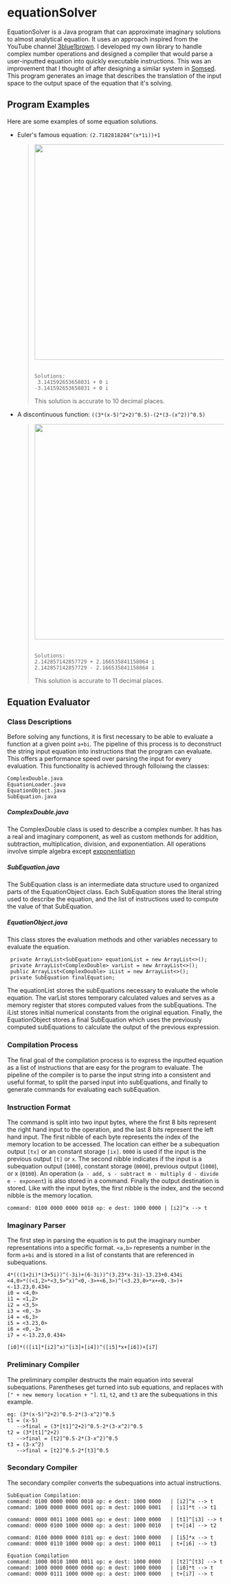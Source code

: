 # equationSolver
EquationSolver is a Java program that can approximate imaginary solutions to almost analytical equation. It uses an approach inspired from the YouTube channel [3blue1brown](https://youtu.be/uJYGmMbkCIs). I developed my own library to handle complex number operations and designed a compiler that would parse a user-inputted equation into quickly executable instructions. This was an improvement that I thought of after designing a similar system in [Somsed](https://somsed.solutions). This program generates an image that describes the translation of the input space to the output space of the equation that it's solving.

## Program Examples
Here are some examples of some equation solutions. 
<br>
* Euler's famous equation: `(2.7182818284^(x*1i))+1`
    > <img src="https://i.imgur.com/Zkslb1w.png" width="500" height="500"/> 
    > <br>
    > <br>
    > 
    > ```
    > Solutions:
    >  3.141592653658031 + 0 i
    > -3.141592653658031 + 0 i
    > ```
    > This solution is accurate to 10 decimal places. 
    > <br>
* A discontinuous function: `((3*(x-5)^2+2)^0.5)-(2*(3-(x^2))^0.5)`
    > <img src="https://i.imgur.com/SCLCYhE.png" width="500" height="500"/> 
    > <br>
    > <br>
    > 
    > ```
    > Solutions:
    > 2.142857142857729 + 2.166535841158064 i
    > 2.142857142857729 - 2.166535841158064 i
    > ```
    > This solution is accurate to 11 decimal places.

## Equation Evaluator
### Class Descriptions
Before solving any functions, it is first necessary to be able to evaluate a function at a given point ```a+bi```. The pipeline of this process is to deconstruct the string input equation into instructions that the program can evaluate. This offers a performance speed over parsing the input for every evaluation. This functionality is achieved through folloiwng the classes: 
```
ComplexDouble.java
EquationLoader.java
EquationObject.java
SubEquation.java
```

##### ComplexDouble.java
The ComplexDouble class is used to describe a complex number. It has has a real and imaginary component, as well as custom methonds for addition, subtraction, multiplication, division, and exponentiation. All operations involve simple algebra except [exponentiation](http://mathworld.wolfram.com/ComplexExponentiation.html)

##### SubEquation.java
The SubEquation class is an intermediate data structure used to organized parts of the EquationObject class. Each SubEquation stores the literal string used to describe the equation, and the list of instructions used to compute the value of that SubEquation. 

##### EquationObject.java
This class stores the evaluation methods and other variables necessary to evaluate the equation. 
```
 private ArrayList<SubEquation> equationList = new ArrayList<>();
 private ArrayList<ComplexDouble> varList = new ArrayList<>();
 public ArrayList<ComplexDouble> iList = new ArrayList<>();
 private SubEquation finalEquation;
```
The equationList stores the subEquations necessary to evaluate the whole equation. The varList stores temporary calculated values and serves as a memory register that stores computed values from the subEquations. The iList stores initial numerical constants from the original equation. Finally, the EquationObject stores a final SubEquation which uses the previously computed subEquations to calculate the output of the previous expression. 

### Compilation Process
The final goal of the compilation process is to express the inputted equation as a list of instructions that are easy for the program to evaluate. The pipeline of the compiler is to parse the input string into a consistent and useful format, to split the parsed input into subEquations, and finally to generate commands for evaluating each subEquation. 

### Instruction Format
The command is split into two input bytes, where the first 8 bits represent the right hand input to the operation, and the last 8 bits represent the left hand input. The first nibble of each byte represents the index of the memory location to be accessed. The location can either be a subequation output `[tx]` or an constant storage `[ix]`. `0000` is used if the input is the previous output `[t]` or `x`. The second nibble indicates if the input is a subequation output (`1000`), constant storage (`0000`), previous output (`1000`), or x (`0100`). An operation (`a - add, s - subtract m - multiply d - divide e - exponent`) is also stored in a command. Finally the output destination is stored. Like with the input bytes, the first nibble is the index, and the second nibble is the memory location. 
```
command: 0100 0000 0000 0010 op: e dest: 1000 0000 | [i2]^x --> t
```

### Imaginary Parser
The first step in parsing the equation is to put the imaginary number representations into a specific format. `<a,b>` represents a number in the form `a+bi` and is stored in a list of constants that are referenced in subequations. 
```
4*(((1+2i)*(3+5i))^(-3i)+(6-3i))^(3.23*x-3i)-13.23+0.434i
<4,0>*((<1,2>*<3,5>^x)^<0,-3>+<6,3>)^(<3.23,0>*x+<0,-3>)+<-13.23,0.434>
i0 = <4,0>
i1 = <1,2>
i2 = <3,5>
i3 = <0,-3>
i4 = <6,3>
i5 = <3.23,0>
i6 = <0,-3>
i7 = <-13.23,0.434>

[i0]*(([i1]*[i2]^x)^[i3]+[i4])^([i5]*x+[i6])+[i7]
```

### Preliminary Compiler
The preliminary compiler destructs the main equation into several subequations. Parentheses get turned into sub equations, and replaces with `[" + new memory location + "]`. `t1`, `t2`, and `t3` are the subequations in this example.
```
eg: (3*(x-5)^2+2)^0.5-2*(3-x^2)^0.5
t1 = (x-5)
   -->final = (3*[t1]^2+2)^0.5-2*(3-x^2)^0.5
t2 = (3*[t1]^2+2)
   -->final = [t2]^0.5-2*(3-x^2)^0.5
t3 = (3-x^2)
   -->final = [t2]^0.5-2*[t3]^0.5
```

### Secondary Compiler
The secondary compiler converts the subequations into actual instructions. 
```
SubEquation Compilation:
command: 0100 0000 0000 0010 op: e dest: 1000 0000   | [i2]^x --> t
command: 1000 0000 0000 0001 op: m dest: 1000 0001   | [i1]*t --> t1

command: 0000 0011 1000 0001 op: e dest: 1000 0000   | [t1]^[i3] --> t
command: 0000 0100 1000 0000 op: a dest: 1000 0010   | t+[i4] --> t2

command: 0100 0000 0000 0101 op: e dest: 1000 0000   | [i5]*x --> t
command: 0000 0110 1000 0000 op: a dest: 1000 0011   | t+[i6] --> t3

Equation Compilation
command: 1000 0010 1000 0011 op: e dest: 1000 0000   | [t2]^[t3] --> t
command: 1000 0000 0000 0000 op: m dest: 1000 0000   | [i0]*t --> t
command: 0000 0111 1000 0000 op: a dest: 1000 0000   | t+[i7] --> t
```
